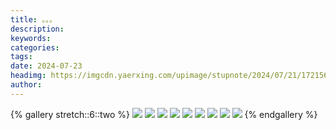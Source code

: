 ```yaml
---
title: 。。。
description: 
keywords: 
categories: 
tags: 
date: 2024-07-23
headimg: https://imgcdn.yaerxing.com/upimage/stupnote/2024/07/21/1721563265_16768827_9868.jpg
author: 
---
```


{% gallery stretch::6::two %}
![](https://imgcdn.yaerxing.com/upimage/stupnote/2024/07/21/1721563265_16768827_9868.jpg)
![](https://imgcdn.yaerxing.com/upimage/stupnote/2024/07/21/1721563266_16768827_8745.jpg)
![](https://imgcdn.yaerxing.com/upimage/stupnote/2024/07/21/1721563267_16768827_7442.jpg)
![](https://imgcdn.yaerxing.com/upimage/stupnote/2024/07/21/1721563267_16768827_2856.jpg)
![](https://imgcdn.yaerxing.com/upimage/stupnote/2024/07/21/1721563268_16768827_5166.jpg)
![](https://imgcdn.yaerxing.com/upimage/stupnote/2024/07/21/1721563269_16768827_7571.jpg)
![](https://imgcdn.yaerxing.com/upimage/stupnote/2024/07/21/1721563270_16768827_2417.jpg)
![](https://imgcdn.yaerxing.com/upimage/stupnote/2024/07/21/1721563270_16768827_7121.jpg)
![](https://imgcdn.yaerxing.com/upimage/stupnote/2024/07/21/1721563271_16768827_2072.jpg)
{% endgallery %}

